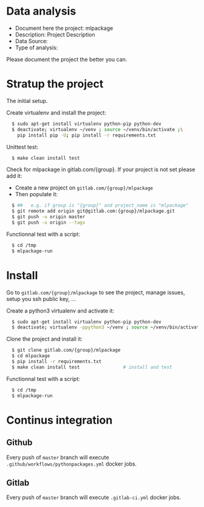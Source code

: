 # Data analysis
- Document here the project: mlpackage
- Description: Project Description
- Data Source:
- Type of analysis:

Please document the project the better you can.

# Stratup the project

The initial setup.

Create virtualenv and install the project:
```bash
  $ sudo apt-get install virtualenv python-pip python-dev
  $ deactivate; virtualenv ~/venv ; source ~/venv/bin/activate ;\
    pip install pip -U; pip install -r requirements.txt
```

Unittest test:
```bash
  $ make clean install test
```

Check for mlpackage in gitlab.com/{group}.
If your project is not set please add it:

- Create a new project on `gitlab.com/{group}/mlpackage`
- Then populate it:

```bash
  $ ##   e.g. if group is "{group}" and project_name is "mlpackage"
  $ git remote add origin git@gitlab.com:{group}/mlpackage.git
  $ git push -u origin master
  $ git push -u origin --tags
```

Functionnal test with a script:
```bash
  $ cd /tmp
  $ mlpackage-run
```
# Install
Go to `gitlab.com/{group}/mlpackage` to see the project, manage issues,
setup you ssh public key, ...

Create a python3 virtualenv and activate it:
```bash
  $ sudo apt-get install virtualenv python-pip python-dev
  $ deactivate; virtualenv -ppython3 ~/venv ; source ~/venv/bin/activate
```

Clone the project and install it:
```bash
  $ git clone gitlab.com/{group}/mlpackage
  $ cd mlpackage
  $ pip install -r requirements.txt
  $ make clean install test                # install and test
```
Functionnal test with a script:
```bash
  $ cd /tmp
  $ mlpackage-run
``` 

# Continus integration
## Github 
Every push of `master` branch will execute `.github/workflows/pythonpackages.yml` docker jobs.
## Gitlab
Every push of `master` branch will execute `.gitlab-ci.yml` docker jobs.
